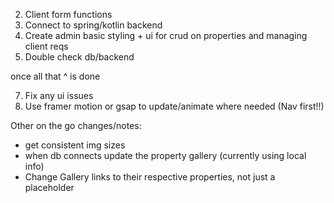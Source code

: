 2. Client form functions
3. Connect to spring/kotlin backend
4. Create admin basic styling + ui for crud on properties and managing client reqs
5. Double check db/backend

once all that ^ is done

7. Fix any ui issues
8. Use framer motion or gsap to update/animate where needed (Nav first!!)

Other on the go changes/notes:

- get consistent img sizes
- when db connects update the property gallery (currently using local info)
- Change Gallery links to their respective properties, not just a placeholder
